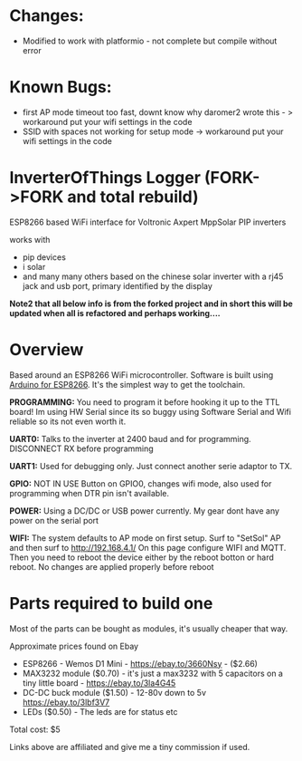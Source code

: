 # Changes:
- Modified to work with platformio - not complete but compile without error

# Known Bugs:
- first AP mode timeout too fast, downt know why daromer2 wrote this - > workaround put your wifi settings in the code
- SSID with spaces not working for setup mode -> workaround put your wifi settings in the code

# InverterOfThings Logger (FORK->FORK and total rebuild)
ESP8266 based WiFi interface for Voltronic Axpert MppSolar PIP inverters

works with
- pip devices
- i solar
- and many many others based on the chinese solar inverter with a rj45 jack and usb port, primary identified by the display


**Note2 that all below info is from the forked project and in short this will be updated when all is refactored and perhaps working....**

# Overview
Based around an ESP8266 WiFi microcontroller.
Software is built using [Arduino for ESP8266](https://github.com/esp8266/Arduino). It's the simplest way to get the toolchain.

**PROGRAMMING:** You need to program it before hooking it up to the TTL board! Im using HW Serial since its so buggy using Software Serial and Wifi reliable so its not even worth it.


**UART0:** Talks to the inverter at 2400 baud and for programming. DISCONNECT RX before programming

**UART1:** Used for debugging only. Just connect another serie adaptor to TX.


**GPIO:** NOT IN USE Button on GPIO0, changes wifi mode, also used for programming when DTR pin isn't available.


**POWER:** Using a DC/DC or USB power currently. My gear dont have any power on the serial port

**WIFI:** The system defaults to AP mode on first setup. Surf to "SetSol" AP and then surf to http://192.168.4.1/ On this page configure WIFI and MQTT. Then you need to reboot the device either by the reboot botton or hard reboot. No changes are applied properly before reboot


# Parts required to build one

Most of the parts can be bought as modules, it's usually cheaper that way.

Approximate prices found on Ebay
- ESP8266 - Wemos D1 Mini - https://ebay.to/3660Nsy - ($2.66)
- MAX3232 module ($0.70) - it's just a max3232 with 5 capacitors on a tiny little board  - https://ebay.to/3la4G45
- DC-DC buck module ($1.50) - 12-80v down to 5v https://ebay.to/3lbf3V7
- LEDs ($0.50) - The leds are for status etc

Total cost: $5

Links above are affiliated and give me a tiny commission if used. 
